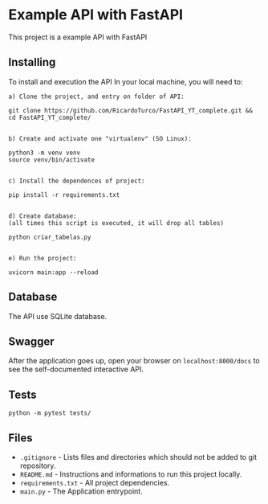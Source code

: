 # Example API with FastAPI

This project is a example API with FastAPI

## Installing

To install and execution the API In your local machine, you will need to:

```
a) Clone the project, and entry on folder of API:

git clone https://github.com/RicardoTurco/FastAPI_YT_complete.git && cd FastAPI_YT_complete/


b) Create and activate one "virtualenv" (SO Linux):

python3 -m venv venv
source venv/bin/activate


c) Install the dependences of project:

pip install -r requirements.txt


d) Create database:
(all times this script is executed, it will drop all tables)

python criar_tabelas.py


e) Run the project:

uvicorn main:app --reload
```

## Database

The API use SQLite database.

## Swagger

After the application goes up, open your browser on `localhost:8000/docs` to see the self-documented interactive API.

## Tests

`python -m pytest tests/`

## Files

* `.gitignore` - Lists files and directories which should not be added to git repository.
* `README.md` - Instructions and informations to run this project locally.
* `requirements.txt` - All project dependencies.
* `main.py` - The Application entrypoint.